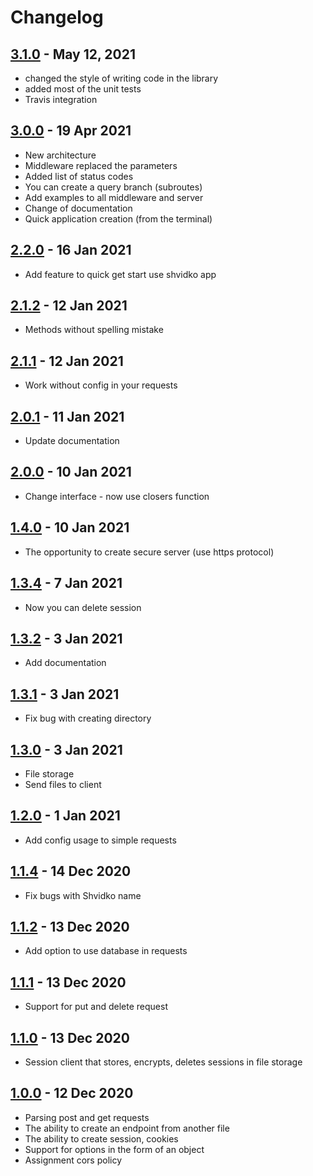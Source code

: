 # Changelog

## [3.1.0][] - May 12, 2021

- changed the style of writing code in the library
- added most of the unit tests
- Travis integration

## [3.0.0][] - 19 Apr 2021

- New architecture
- Middleware replaced the parameters
- Added list of status codes
- You can create a query branch (subroutes)
- Add examples to all middleware and server
- Change of documentation
- Quick application creation (from the terminal)

## [2.2.0][] - 16 Jan 2021

- Add feature to quick get start use shvidko app

## [2.1.2][] - 12 Jan 2021

- Methods without spelling mistake

## [2.1.1][] - 12 Jan 2021

- Work without config in your requests

## [2.0.1][] - 11 Jan 2021

- Update documentation

## [2.0.0][] - 10 Jan 2021

- Change interface - now use closers function

## [1.4.0][] - 10 Jan 2021

- The opportunity to create secure server (use https protocol)

## [1.3.4][] - 7 Jan 2021

- Now you can delete session

## [1.3.2][] - 3 Jan 2021

- Add documentation

## [1.3.1][] - 3 Jan 2021

- Fix bug with creating directory

## [1.3.0][] - 3 Jan 2021

- File storage
- Send files to client

## [1.2.0][] - 1 Jan 2021

- Add config usage to simple requests

## [1.1.4][] - 14 Dec 2020

- Fix bugs with Shvidko name

## [1.1.2][] - 13 Dec 2020

- Add option to use database in requests

## [1.1.1][] - 13 Dec 2020

- Support for put and delete request

## [1.1.0][] - 13 Dec 2020

- Session client that stores, encrypts, deletes sessions in file storage

## [1.0.0][] - 12 Dec 2020

- Parsing post and get requests
- The ability to create an endpoint from another file
- The ability to create session, cookies
- Support for options in the form of an object
- Assignment cors policy

[3.1.0]: https://github.com/BohdanShmalko/shvidko/commit/4e8a95f1f7fac68a364434b577099f29ae33594b
[3.0.0]: https://github.com/BohdanShmalko/shvidko/commit/17aacad9a22783ae4b1bae7806613b7109db9efc
[2.2.0]: https://github.com/BohdanShmalko/shvidko/commit/f249814a6cbeb80e038268812d9863be81aa30c0
[2.1.2]: https://github.com/BohdanShmalko/shvidko/commit/70a4f53e1384a12d19f3abbe02ed7a689de09ff9
[2.1.1]: https://github.com/BohdanShmalko/shvidko/commit/14e4ae6e6dc3c10c85486503b25acca5d72bd8c2
[2.0.1]: https://github.com/BohdanShmalko/shvidko/commit/8c1c55c5ee20da6d1d1199933a1c18d7d43136f1
[2.0.0]: https://github.com/BohdanShmalko/shvidko/commit/4b2382f9b2f5d72daadbb6145b3f06dfddd49a3e
[1.4.0]: https://github.com/BohdanShmalko/shvidko/commit/9cc43a1fd04f1b8e8c8fea4d2897ffed9e249917
[1.3.4]: https://github.com/BohdanShmalko/shvidko/commit/599f25d14d119cadd835ca214cf13116936ace5c
[1.3.2]: https://github.com/BohdanShmalko/shvidko/commit/908f4f2199f5a4434a8d142a41e114f9ab14bf13
[1.3.1]: https://github.com/BohdanShmalko/shvidko/commit/ac8bef7c28d3b54071a7127419585ceaf4b1ff71
[1.3.0]: https://github.com/BohdanShmalko/shvidko/commit/ad3441f627271ba1e763b58402ccd07ef5e7aecb
[1.2.0]: https://github.com/BohdanShmalko/shvidko/commit/514f7514467a32ea4b5b00b20ea53131c41636d9
[1.1.4]: https://github.com/BohdanShmalko/shvidko/commit/e13955a9f9ef32f932b163539f65605f2da50ac1
[1.1.2]: https://github.com/BohdanShmalko/shvidko/commit/812532712b86b8f6d9283ff22b23712a6df16a28
[1.1.1]: https://github.com/BohdanShmalko/shvidko/commit/2b0051e898d6569ccd9f0e6764ed2b7e17d8c363
[1.1.0]: https://github.com/BohdanShmalko/shvidko/commit/dc3f440eaaaa2bba4e71ad02b285df2428ee03ce
[1.0.0]: https://github.com/BohdanShmalko/shvidko/commit/7e4f94effef205e6177aa99c69b1b1731a44fe64
